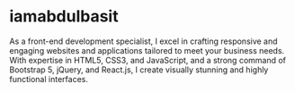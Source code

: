 # iamabdulbasit
As a front-end development specialist, I excel in crafting responsive and engaging websites and applications tailored to meet your business needs. With expertise in HTML5, CSS3, and JavaScript, and a strong command of Bootstrap 5, jQuery, and React.js, I create visually stunning and highly functional interfaces.
